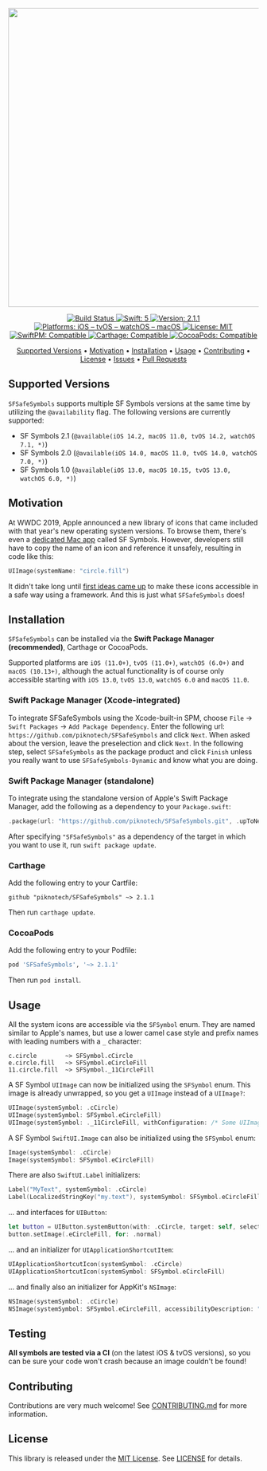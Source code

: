 <p align="center">
    <img src="https://raw.githubusercontent.com/piknotech/SFSafeSymbols/stable/Logo.png" width=600>
</p>

<p align="center">
	<a href="https://app.bitrise.io/app/f9e56287b4a18852#/builds">
		<img src="https://app.bitrise.io/app/f9e56287b4a18852/status.svg?token=PwV0AjHnLm32ht_GGzff3w&branch=stable" alt="Build Status">
	</a>
    <a href="#">
        <img src="https://img.shields.io/badge/swift-5-FFAC45.svg" alt="Swift: 5">
    </a>
    <a href="https://github.com/piknotech/SFSafeSymbols/releases">
    <img src="https://img.shields.io/badge/version-2.1.1-blue.svg"
    alt="Version: 2.1.1">
    </a>
    <a href="#">
    <img src="https://img.shields.io/badge/Platforms-iOS%20|%20tvOS%20|%20watchOS%20|%20macOS-FF69B4.svg"
        alt="Platforms: iOS – tvOS – watchOS – macOS">
    </a>
    <a href="https://github.com/piknotech/SFSafeSymbols/blob/stable/LICENSE.md">
        <img src="https://img.shields.io/badge/license-MIT-lightgrey.svg" alt="License: MIT">
    </a>
    <br />
    <a href="https://github.com/apple/swift-package-manager">
        <img src="https://img.shields.io/badge/SwiftPM-compatible-brightgreen.svg" alt="SwiftPM: Compatible">
    </a>
    <a href="https://github.com/Carthage/Carthage">
        <img src="https://img.shields.io/badge/Carthage-compatible-4BC51D.svg?style=flat" alt="Carthage: Compatible">
    </a>
    <a href="https://cocoapods.org/pods/SFSafeSymbols">
    <img src="https://img.shields.io/badge/CocoaPods-compatible-4BC51D.svg?style=flat" alt="CocoaPods: Compatible">
    </a>
</p>

<p align="center">
    <a href="#supported-versions">Supported Versions</a>
  • <a href="#motivation">Motivation</a>
  • <a href="#installation">Installation</a>
  • <a href="#usage">Usage</a>
  • <a href="#contributing">Contributing</a>
  • <a href="#license">License</a>
  • <a href="https://github.com/piknotech/SFSafeSymbols/issues">Issues</a>
  • <a href="https://github.com/piknotech/SFSafeSymbols/pulls">Pull Requests</a>
</p>

## Supported Versions

`SFSafeSymbols` supports multiple SF Symbols versions at the same time by utilizing the `@availability` flag. The following versions are currently supported:

- SF Symbols 2.1 (`@available(iOS 14.2, macOS 11.0, tvOS 14.2, watchOS 7.1, *)`)
- SF Symbols 2.0 (`@available(iOS 14.0, macOS 11.0, tvOS 14.0, watchOS 7.0, *)`)
- SF Symbols 1.0 (`@available(iOS 13.0, macOS 10.15, tvOS 13.0, watchOS 6.0, *)`)

## Motivation

At WWDC 2019, Apple announced a new library of icons that came included with that year's new operating system versions. To browse them, there's even a [dedicated Mac app](https://developer.apple.com/design/human-interface-guidelines/sf-symbols/overview/) called SF Symbols. However, developers still have to copy the name of an icon and reference it unsafely, resulting in code like this:

```swift
UIImage(systemName: "circle.fill")
```

It didn't take long until [first ideas came up](https://twitter.com/simjp/status/1135642837322588161?s=12) to make these icons accessible in a safe way using a framework. And this is just what `SFSafeSymbols` does!

## Installation

`SFSafeSymbols` can be installed via the **Swift Package Manager (recommended)**, Carthage or CocoaPods.

Supported platforms are `iOS (11.0+)`, `tvOS (11.0+)`,  `watchOS (6.0+)` and `macOS (10.13+)`, although the actual functionality is of course only accessible starting with `iOS 13.0`, `tvOS 13.0`, `watchOS 6.0` and `macOS 11.0`.

### Swift Package Manager (Xcode-integrated)

To integrate SFSafeSymbols using the Xcode-built-in SPM, choose `File` → `Swift Packages` → `Add Package Dependency`. Enter the following url: `https://github.com/piknotech/SFSafeSymbols` and click `Next`. When asked about the version, leave the preselection and click `Next`. In the following step, select `SFSafeSymbols` as the package product and click `Finish` unless you really want to use `SFSafeSymbols-Dynamic` and know what you are doing.

### Swift Package Manager (standalone)

To integrate using the standalone version of Apple's Swift Package Manager, add the following as a dependency to your `Package.swift`:

```swift
.package(url: "https://github.com/piknotech/SFSafeSymbols.git", .upToNextMajor(from: "2.1.1"))
```

After specifying `"SFSafeSymbols"` as a dependency of the target in which you want to use it, run `swift package update`.

### Carthage

Add the following entry to your Cartfile:

```
github "piknotech/SFSafeSymbols" ~> 2.1.1
```

Then run `carthage update`.

### CocoaPods

Add the following entry to your Podfile:

```rb
pod 'SFSafeSymbols', '~> 2.1.1'
```

Then run `pod install`.

## Usage

All the system icons are accessible via the `SFSymbol` enum. They are named similar to Apple's names, but use a lower camel case style and prefix names with leading numbers with a `_` character:

```
c.circle        ~> SFSymbol.cCircle
e.circle.fill   ~> SFSymbol.eCircleFill
11.circle.fill  ~> SFSymbol._11CircleFill
```

A SF Symbol `UIImage` can now be initialized using the `SFSymbol` enum. This image is already unwrapped, so you get a `UIImage` instead of a `UIImage?`:

```swift
UIImage(systemSymbol: .cCircle)
UIImage(systemSymbol: SFSymbol.eCircleFill)
UIImage(systemSymbol: ._11CircleFill, withConfiguration: /* Some UIImage.Configuration */)
```

A SF Symbol `SwiftUI.Image` can also be initialized using the `SFSymbol` enum:

```swift
Image(systemSymbol: .cCircle)
Image(systemSymbol: SFSymbol.eCircleFill)
```

There are also `SwiftUI.Label` initializers:

```swift
Label("MyText", systemSymbol: .cCircle)
Label(LocalizedStringKey("my.text"), systemSymbol: SFSymbol.eCircleFill)
```

... and interfaces for `UIButton`:

```swift
let button = UIButton.systemButton(with: .cCircle, target: self, selector: #selector(testMethod))
button.setImage(.eCircleFill, for: .normal)
```

... and an initializer for `UIApplicationShortcutItem`:

```swift
UIApplicationShortcutIcon(systemSymbol: .cCircle)
UIApplicationShortcutIcon(systemSymbol: SFSymbol.eCircleFill)
```

... and finally also an initializer for AppKit's `NSImage`:

```swift
NSImage(systemSymbol: .cCircle)
NSImage(systemSymbol: SFSymbol.eCircleFill, accessibilityDescription: "some.description")
```

## Testing

**All symbols are tested via a CI** (on the latest iOS & tvOS versions), so you can be sure your code won't crash because an image couldn't be found!

## Contributing

Contributions are very much welcome! See [CONTRIBUTING.md](https://github.com/piknotech/SFSafeSymbols/blob/stable/CONTRIBUTING.md) for more information.

## License
This library is released under the [MIT License](http://opensource.org/licenses/MIT). See [LICENSE](https://github.com/piknotech/SFSafeSymbols/blob/stable/LICENSE) for details.
